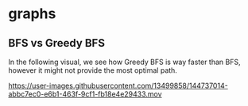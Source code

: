 # graphs

## BFS vs Greedy BFS

In the following visual, we see how Greedy BFS is way faster than BFS, however it might not provide the most optimal path.

https://user-images.githubusercontent.com/13499858/144737014-abbc7ec0-e6b1-463f-9cf1-fb18e4e29433.mov
